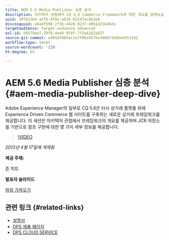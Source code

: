 ```yaml
---
title: AEM 5.6 Media Publisher 심층 분석
description: 아키텍처 관점에서 CQ 5.6 Commerce Framework에 대한 개요를 살펴보십시오. JCR 저장소를 기반으로 참조 구현의 세부 사항을 알아봅니다.
uuid: 20701264-a2fb-4f8e-a818-02247acbb2eb
discoiquuid: a6a4f598-2f3b-4428-9237-40b1d21b482e
targetaudience: target-audience advanced
exl-id: d4579ae7-70f8-4ad4-9f4f-7f2a4182a827
source-git-commit: e401bf0b5ac1e7f06a4576e36887358bed352162
workflow-type: tm+mt
source-wordcount: '120'
ht-degree: 6%

---
```


# AEM 5.6 Media Publisher 심층 분석 {#aem-media-publisher-deep-dive}

Adobe Experience Manager의 일부로 CQ 5.6은 타사 상거래 플랫폼 위에 Experience Driven Commerce 웹 사이트를 구축하는 새로운 상거래 프레임워크를 제공합니다. 이 세션은 아키텍처 관점에서 프레임워크의 개요를 제공하며 JCR 저장소를 기반으로 참조 구현에 대한 몇 가지 세부 정보를 제공합니다.

>[!VIDEO](https://video.tv.adobe.com/v/19574/?quality=9)

*2013년 4월 17일에 게재됨*

**제공 주체:**

존 피트

**발표자 슬라이드**

[파일 가져오기](assets/cq-gems-aem-media-publisher-04-17-2013-final.pdf)

## 관련 링크 {#related-links}

* [설명서](https://docs.adobe.com/content/docs/en/cq/5-6-1/media-publisher.html)
* [DPS 제품 페이지](https://www.adobe.com/ca/products/digital-publishing-suite-family.html)
* [DPS CLOUD SERVICE](https://helpx.adobe.com/kr/digital-publishing-suite/help/eol-statement-for-dpsc.html)
